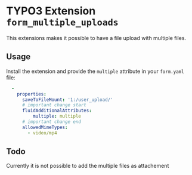 # TYPO3 Extension `form_multiple_uploads`

This extensions makes it possible to have a file upload with multiple files.

## Usage

Install the extension and provide the `multiple` attribute in your `form.yaml` file:

```yaml
  -
    properties:
      saveToFileMount: '1:/user_upload/'
      # important change start
      fluidAdditionalAttributes:
          multiple: multiple
      # important change end
      allowedMimeTypes:
        - video/mp4
```

## Todo

Currently it is not possible to add the multiple files as attachement
